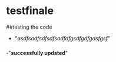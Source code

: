 # testfinale

##testing the code
- "*asdfsadfsdfsdfsadfdfgsdfgdfgdsfgsf*"

###
 -"**successfully updated**"
